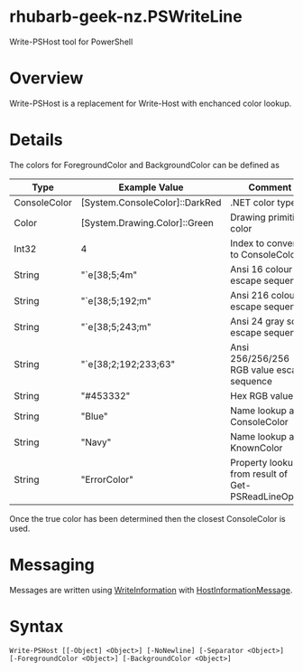 # rhubarb-geek-nz.PSWriteLine
Write-PSHost tool for PowerShell

# Overview

Write-PSHost is a replacement for Write-Host with enchanced color lookup.

# Details

The colors for ForegroundColor and BackgroundColor can be defined as

Type | Example Value | Comment
---- | ----- | -------
ConsoleColor | [System.ConsoleColor]::DarkRed | .NET color type
Color | [System.Drawing.Color]::Green | Drawing primitive color
Int32 | 4 | Index to convert to ConsoleColor
String | "`e[38;5;4m" | Ansi 16 colour escape sequence
String | "`e[38;5;192;m" | Ansi 216 colour escape sequence
String | "`e[38;5;243;m" | Ansi 24 gray scale escape sequence
String | "`e[38;2;192;233;63" | Ansi 256/256/256 RGB value escape sequence
String | "#453332" | Hex RGB value
String | "Blue" | Name lookup as ConsoleColor
String | "Navy" | Name lookup as KnownColor
String | "ErrorColor" | Property lookup from result of Get-PSReadLineOption

Once the true color has been determined then the closest ConsoleColor is used.

# Messaging

Messages are written using [WriteInformation](https://learn.microsoft.com/en-us/dotnet/api/system.management.automation.cmdlet.writeinformation) with [HostInformationMessage](https://learn.microsoft.com/en-us/dotnet/api/system.management.automation.hostinformationmessage).

# Syntax

```
Write-PSHost [[-Object] <Object>] [-NoNewline] [-Separator <Object>] [-ForegroundColor <Object>] [-BackgroundColor <Object>] 
```
